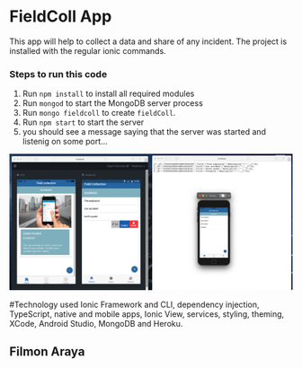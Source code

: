 # FieldColl App
This app will help to collect a data and share of any incident.
The project is installed with the regular ionic commands.

### Steps to run this code

1. Run `npm install` to install all required modules
2. Run `mongod` to start the MongoDB server process
3. Run `mongo fieldcoll` to create `fieldColl`. 
4. Run `npm start` to start the server
5. you should see a message saying that the server was started and listenig on some port...

![Image of fieldCollApp](screenshot_FieldCollApp.png)

#Technology used
 Ionic Framework and CLI, dependency injection, TypeScript, native and mobile apps, Ionic View, services, styling, theming, XCode, Android Studio, MongoDB and Heroku. 

 ## Filmon Araya
